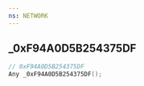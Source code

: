 ```yaml
---
ns: NETWORK
---
```

## _0xF94A0D5B254375DF

```c
// 0xF94A0D5B254375DF
Any _0xF94A0D5B254375DF();
```

